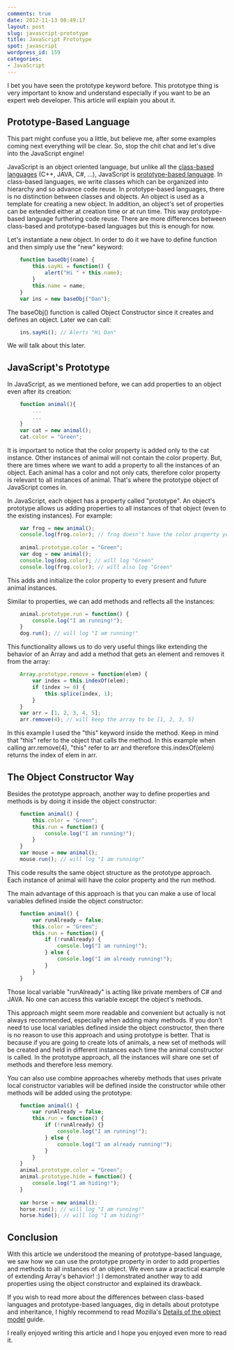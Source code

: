 ```yaml
---
comments: true
date: 2012-11-13 08:49:17
layout: post
slug: javascript-prototype
title: JavaScript Prototype
spot: javascript
wordpress_id: 159
categories:
- JavaScript
---
```


I bet you have seen the prototype keyword before. This prototype thing is very important to know and understand especially if you want to be an expert web developer. This article will explain you about it.
<!-- more -->

Prototype-Based Language
------------------------
This part might confuse you a little, but believe me, after some examples coming next everything will be clear. So, stop the chit chat and let's dive into the JavaScript engine!

JavaScript is an object oriented language, but unlike all the <a href="http://en.wikipedia.org/wiki/Class-based_programming" target="_blank">class-based languages</a> (C++, JAVA, C#, ...), JavaScript is <a href="http://en.wikipedia.org/wiki/Prototype-based_programming" target="_blank">prototype-based language</a>. In class-based languages, we write classes which can be organized into hierarchy and so advance code reuse. In prototype-based languages, there is no distinction between classes and objects. An object is used as a template for creating a new object. In addition, an object's set of properties can be extended either at creation time or at run time. This way prototype-based language furthering code reuse. There are more differences between class-based and prototype-based languages but this is enough for now.

Let's instantiate a new object. In order to do it we have to define function and then simply use the "new" keyword:
```javascript Instantiate a new object
    function baseObj(name) {
        this.sayHi = function() {
            alert("Hi " + this.name);
        }
        this.name = name;
    }
    var ins = new baseObj("Dan");
```
The baseObj() function is called Object Constructor since it creates and defines an object. Later we can call:
```javascript Hi Dan
    ins.sayHi(); // Alerts "Hi Dan"
```
We will talk about this later.

JavaScript's Prototype
----------------------
In JavaScript, as we mentioned before, we can add properties to an object even after its creation:
``` javascript Add properties to an object
    function animal(){
        ...
        ...
    }
    var cat = new animal();
    cat.color = "Green";
```
It is important to notice that the color property is added only to the cat instance. Other instances of animal will not contain the color property. But, there are times where we want to add a property to all the instances of an object. Each animal has a color and not only cats, therefore color property is relevant to all instances of animal. That's where the prototype object of JavaScript comes in.   

In JavaScript, each object has a property called "prototype". An object's prototype allows us adding properties to all instances of that object (even to the existing instances). For example:
```javascript Add the color property to all animal instances 
    var frog = new animal();
    console.log(frog.color); // frog doesn't have the color property yet
    
    animal.prototype.color = "Green";
    var dog = new animal();
    console.log(dog.color); // will log "Green"
    console.log(frog.color); // will also log "Green"
```
This adds and initialize the color property to every present and future animal instances.   

Similar to properties, we can add methods and reflects all the instances:
```javascript Add the color method to all instances
    animal.prototype.run = function() {
    	console.log("I am running!");
    }
    dog.run(); // will log "I am running!"
```
This functionality allows us to do very useful things like extending the behavior of an Array and add a method that gets an element and removes it from the array:
``` javascript Extend Array's functionality
    Array.prototype.remove = function(elem) {
    	var index = this.indexOf(elem);
    	if (index >= 0) {
    		this.splice(index, 1);
    	}
    }
    var arr = [1, 2, 3, 4, 5];
    arr.remove(4); // will keep the array to be [1, 2, 3, 5]
```
In this example I used the "this" keyword inside the method. Keep in mind that "this" refer to the object that calls the method. In this example when calling arr.remove(4), "this" refer to arr and therefore this.indexOf(elem) returns the index of elem in arr.

The Object Constructor Way
--------------------------
Besides the prototype approach, another way to define properties and methods is by doing it inside the object constructor:
```javascript Define properties and methods inside the object constructor
    function animal() {
    	this.color = "Green";
    	this.run = function() {
    		console.log("I am running!");
    	}
    }
    var mouse = new animal();
    mouse.run(); // will log "I am running!"
```
This code results the same object structure as the prototype approach. Each instance of animal will have the color property and the run method.   

The main advantage of this approach is that you can make a use of local variables defined inside the object constructor:
```javascript Use local variables inside an object constructor
    function animal() {
    	var runAlready = false;
    	this.color = "Green";
    	this.run = function() {
    		if (!runAlready) {
    			console.log("I am running!");
    		} else {
    			console.log("I am already running!");
    		}
    	}
    }
```
    
Those local variable "runAlready" is acting like private members of C# and JAVA. No one can access this variable except the object's methods.

This approach might seem more readable and convenient but actually is not always recommended, especially when adding many methods. If you don't need to use local variables defined inside the object constructor, then there is no reason to use this approach and using prototype is better. That is because if you are going to create lots of animals, a new set of methods will be created and held in different instances each time the animal constructor is called. In the prototype approach, all the instances will share one set of methods and therefore less memory.   

You can also use combine approaches whereby methods that uses private local constructor variables will be defined inside the constructor while other methods will be added using the prototype:
```javascript Combined approach for extend an object's functionality
    function animal() {
    	var runAlready = false;
    	this.run = function() {
    		if (!runAlready) {}
    			console.log("I am running!");
    		} else {
    			console.log("I am already running!");
    		}
    	}
    }
    animal.prototype.color = "Green";
    animal.prototype.hide = function() {
    	console.log("I am hiding!");
    }
    
    var horse = new animal();
    horse.run(); // will log "I am running!"
    horse.hide(); // will log "I am hiding!"
```

Conclusion
----------
With this article we understood the meaning of prototype-based language, we saw how we can use the prototype property in order to add properties and methods to all instances of an object. We even saw a practical example of extending Array's behavior! :) I demonstrated another way to add properties using the object constructor and explained its drawback.   

If you wish to read more about the differences between class-based languages and prototype-based languages, dig in details about prototype and inheritance, I highly recommend to read Mozilla's <a href="https://developer.mozilla.org/en-US/docs/Core_JavaScript_1.5_Guide/Details_of_the_Object_Model" target="_blank">Details of the object model</a> guide.

I really enjoyed writing this article and I hope you enjoyed even more to read it.
